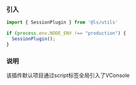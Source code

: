 ### 引入
```javascript
import { SessionPlugin } from '@ls/utils' 

if (process.env.NODE_ENV !== "production") {
  SessionPlugin();
}

```

### 说明
该插件默认项目通过script标签全局引入了VConsole
